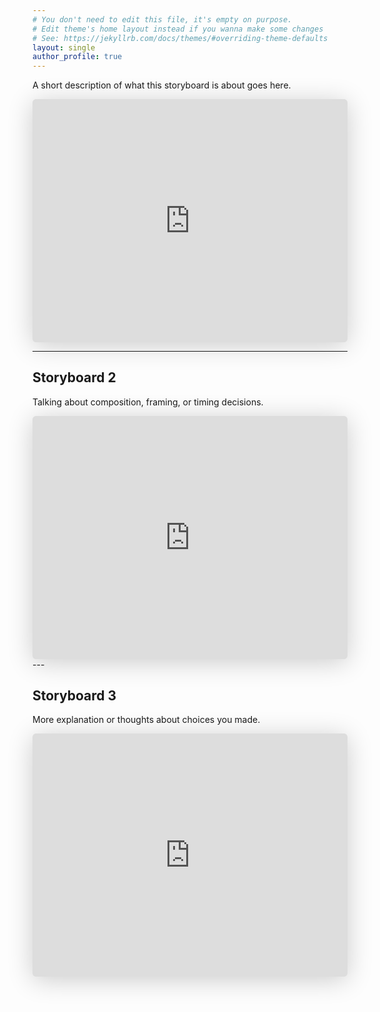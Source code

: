 ```yaml
---
# You don't need to edit this file, it's empty on purpose.
# Edit theme's home layout instead if you wanna make some changes
# See: https://jekyllrb.com/docs/themes/#overriding-theme-defaults
layout: single
author_profile: true
---
```



A short description of what this storyboard is about goes here.

<iframe class="speakerdeck-iframe" style="border: 0px; background: rgba(0, 0, 0, 0.1) padding-box; margin: 0px; padding: 0px; border-radius: 6px; box-shadow: rgba(0, 0, 0, 0.2) 0px 5px 40px; width: 100%; height: auto; aspect-ratio: 560 / 432;" frameborder="0" src="https://speakerdeck.com/player/74484c3e08dc424e88545712f66bb413" title="output.pdf" allowfullscreen="true" data-ratio="1.2962962962962963"></iframe>

---

## Storyboard 2

Talking about composition, framing, or timing decisions.

<iframe class="speakerdeck-iframe" style="border: 0px; background: rgba(0, 0, 0, 0.1) padding-box; margin: 0px; padding: 0px; border-radius: 6px; box-shadow: rgba(0, 0, 0, 0.2) 0px 5px 40px; width: 100%; height: auto; aspect-ratio: 560 / 432;" frameborder="0" src="https://speakerdeck.com/player/74484c3e08dc424e88545712f66bb413" title="output.pdf" allowfullscreen="true" data-ratio="1.2962962962962963"></iframe>
---

## Storyboard 3

More explanation or thoughts about choices you made.

<iframe class="speakerdeck-iframe" style="border: 0px; background: rgba(0, 0, 0, 0.1) padding-box; margin: 0px; padding: 0px; border-radius: 6px; box-shadow: rgba(0, 0, 0, 0.2) 0px 5px 40px; width: 100%; height: auto; aspect-ratio: 560 / 432;" frameborder="0" src="https://speakerdeck.com/player/74484c3e08dc424e88545712f66bb413" title="output.pdf" allowfullscreen="true" data-ratio="1.2962962962962963"></iframe>
